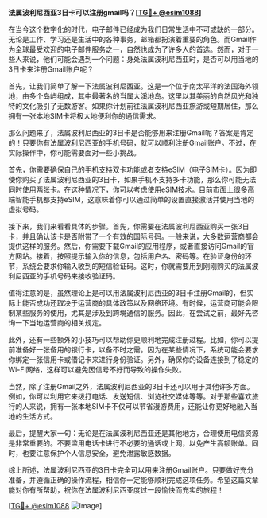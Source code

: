 **法属波利尼西亚3日卡可以注册gmail吗？[[TG💪+ @esim1088](https://t.me/s/esim1088)]**

在当今这个数字化的时代，电子邮件已经成为我们日常生活中不可或缺的一部分。无论是工作、学习还是生活中的各种事务，邮箱都扮演着重要的角色。而Gmail作为全球最受欢迎的电子邮件服务之一，自然也成为了许多人的首选。然而，对于一些人来说，他们可能会遇到一个问题：身处法属波利尼西亚时，是否可以用当地的3日卡来注册Gmail账户呢？

首先，让我们简单了解一下法属波利尼西亚。这是一个位于南太平洋的法国海外领地，由多个岛屿组成，其中最著名的当属大溪地岛。这里以其美丽的自然风光和独特的文化吸引了无数游客。如果你计划前往法属波利尼西亚旅游或短期居住，那么拥有一张本地SIM卡将极大地便利你的通信需求。

那么问题来了，法属波利尼西亚的3日卡是否能够用来注册Gmail呢？答案是肯定的！只要你有法属波利尼西亚的手机号码，就可以顺利注册Gmail账户。不过，在实际操作中，你可能需要面对一些小挑战。

首先，你需要确保自己的手机支持双卡功能或者支持eSIM（电子SIM卡）。因为即使你购买了法属波利尼西亚的3日卡，如果手机不支持多卡功能，那么你可能无法同时使用两张卡。在这种情况下，你可以考虑使用eSIM技术。目前市面上很多高端智能手机都支持eSIM，这意味着你可以通过简单的设置直接激活并使用当地的虚拟号码。

接下来，我们来看看具体的步骤。首先，你需要在法属波利尼西亚购买一张3日卡，并且确认该卡是否附带了一个有效的国际号码。一般来说，大多数运营商都会提供这样的服务。然后，你需要下载Gmail的应用程序，或者直接访问Gmail的官方网站。接着，按照提示输入你的信息，包括用户名、密码等。在验证身份的环节，系统会要求你输入收到的短信验证码。这时，你就需要用到刚刚购买的法属波利尼西亚的手机号码来接收验证码。

值得注意的是，虽然理论上是可以用法属波利尼西亚的3日卡注册Gmail的，但实际上能否成功还取决于运营商的具体政策以及网络环境。有时候，运营商可能会限制某些服务的使用，尤其是涉及到跨境通信的服务。因此，在尝试之前，最好先咨询一下当地运营商的相关规定。

此外，还有一些额外的小技巧可以帮助你更顺利地完成注册过程。比如，你可以提前准备好一张备用的银行卡，以备不时之需。因为在某些情况下，系统可能会要求你绑定一张信用卡或借记卡来进行身份验证。另外，确保你的设备连接到了稳定的Wi-Fi网络，这样可以避免因信号不好而导致的操作失败。

当然，除了注册Gmail之外，法属波利尼西亚的3日卡还可以用于其他许多方面。例如，你可以利用它来拨打电话、发送短信、浏览社交媒体等等。对于那些喜欢旅行的人来说，拥有一张本地SIM卡不仅可以节省漫游费用，还能让你更好地融入当地的生活方式。

最后，提醒大家一句：无论是在法属波利尼西亚还是其他地方，合理使用电信资源是非常重要的。不要滥用电话卡进行不必要的通话或上网，以免产生高额账单。同时，也要注意保护个人信息安全，避免泄露敏感数据。

综上所述，法属波利尼西亚的3日卡完全可以用来注册Gmail账户。只要做好充分准备，并遵循正确的操作流程，相信你一定能够顺利完成这项任务。希望这篇文章能对你有所帮助，祝你在法属波利尼西亚度过一段愉快而充实的旅程！

[[TG💪+ @esim1088](https://t.me/s/esim1088) ![Image](https://i.postimg.cc/4NQfJmqS/Snipaste-2025-05-13-00-14-12.png)]